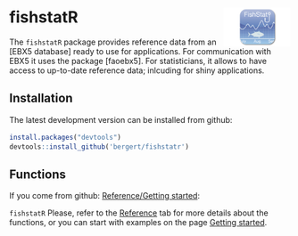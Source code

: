 
# fishstatR <img src="man/figures/FishStat.png" align="right" alt="" width="120" />

The `fishstatR` package provides reference data from an \[EBX5
database\] ready to use for applications. For communication with EBX5 it
uses the package \[faoebx5\]. For statisticians, it allows to have
access to up-to-date reference data; inlcuding for shiny applications.

## Installation

The latest development version can be installed from github:

``` r
install.packages("devtools")
devtools::install_github('bergert/fishstatr')
```

## Functions

If you come from github: [Reference/Getting
started](https://bergert.github.io/fishstatr/):

`fishstatR` Please, refer to the [Reference](reference/index.html) tab
for more details about the functions, or you can start with examples on
the page [Getting started](articles/fishstat-r.html).
